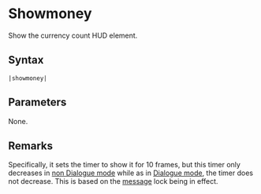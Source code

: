 # Showmoney

Show the currency count HUD element.

## Syntax

````
|showmoney|
````

## Parameters

None.

## Remarks

Specifically, it sets the timer to show it for 10 frames, but this timer only decreases in [non Dialogue mode](../Dialogue%20mode.md#non-dialogue-mode) while as in [Dialogue mode](../Dialogue%20mode.md), the timer does not decrease. This is based on the [message](../Notable%20states.md#message) lock being in effect.
